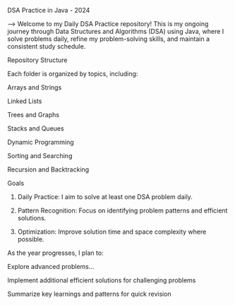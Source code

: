 DSA Practice in Java - 2024

  --> Welcome to my Daily DSA Practice repository! This is my ongoing journey through Data Structures and Algorithms (DSA) using Java, where I solve problems daily, 
refine my problem-solving skills, and maintain a consistent study schedule.

Repository Structure

  Each folder is organized by topics, including:

Arrays and Strings

Linked Lists

Trees and Graphs

Stacks and Queues

Dynamic Programming

Sorting and Searching

Recursion and Backtracking

Goals

 1. Daily Practice: I aim to solve at least one DSA problem daily.
  
2.  Pattern Recognition: Focus on identifying problem patterns and efficient solutions.
  
  3. Optimization: Improve solution time and space complexity where possible.


As the year progresses, I plan to:

Explore advanced problems...

Implement additional efficient solutions for challenging problems

Summarize key learnings and patterns for quick revision
